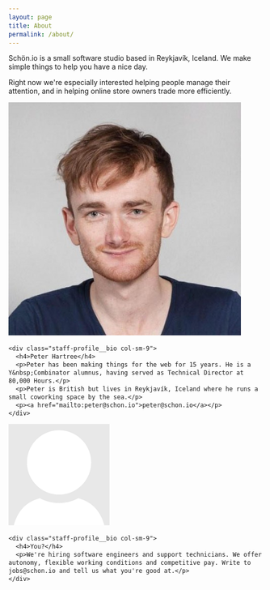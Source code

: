 ```yaml
---
layout: page
title: About
permalink: /about/
---
```


<div class="value-proposition">
  <p>Schön.io is a small software studio based in Reykjavík, Iceland. We make simple things to help you have a nice day.</p>

  <p class="margin-bottom">Right now we're especially interested helping people manage their attention, and in helping online store owners trade more efficiently.</p>

  <!--If you need some help in either area, write to <a href="mailto:hi@schon.io">hi@schon.io</a> with a description of your problem.</p> -->

  <div class="staff-profile row margin-bottom">
    <div class="staff-profile__portrait col-sm-3">
      <img src="/assets/img/peter.jpeg">
    </div>

    <div class="staff-profile__bio col-sm-9">
      <h4>Peter Hartree</h4>
      <p>Peter has been making things for the web for 15 years. He is a Y&nbsp;Combinator alumnus, having served as Technical Director at 80,000 Hours.</p>
      <p>Peter is British but lives in Reykjavík, Iceland where he runs a small coworking space by the sea.</p>
      <p><a href="mailto:peter@schon.io">peter@schon.io</a></p>
    </div>
  </div>

  <!--
<a href="https://github.com/peterhartree"><span class="icon icon--github">{% include icon-github.svg %}</span></a>
<a href="https://twitter.com/peterhartree"><span class="icon icon--twitter">{% include icon-twitter.svg %}</span></a>
  -->

  <div class="staff-profile row">
    <div class="staff-profile__portrait col-sm-3">
      <img src="/assets/img/profile.png">
    </div>

    <div class="staff-profile__bio col-sm-9">
      <h4>You?</h4>
      <p>We're hiring software engineers and support technicians. We offer autonomy, flexible working conditions and competitive pay. Write to jobs@schon.io and tell us what you're good at.</p>
    </div>
  </div>

</div>